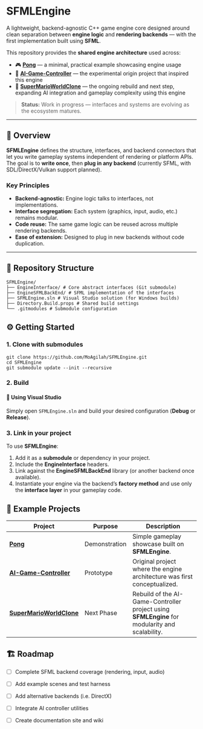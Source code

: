 # SFMLEngine

A lightweight, backend-agnostic C++ game engine core designed around clean separation between **engine logic** and **rendering backends** — with the first implementation built using **SFML**.

This repository provides the **shared engine architecture** used across:
- 🎮 [**Pong**](https://github.com/MoAgilah/Pong) — a minimal, practical example showcasing engine usage  
- 🧠 [**AI-Game-Controller**](https://github.com/MoAgilah/AI-Game-Controller) — the experimental origin project that inspired this engine  
- 🍄 [**SuperMarioWorldClone**](https://github.com/MoAgilah/SuperMarioWorldClone) — the ongoing rebuild and next step, expanding AI integration and gameplay complexity using this engine

> **Status:** Work in progress — interfaces and systems are evolving as the ecosystem matures.

---

## 🧩 Overview

**SFMLEngine** defines the structure, interfaces, and backend connectors that let you write gameplay systems independent of rendering or platform APIs.  
The goal is to **write once**, then **plug in any backend** (currently SFML, with SDL/DirectX/Vulkan support planned).

### Key Principles
- **Backend-agnostic:** Engine logic talks to interfaces, not implementations.
- **Interface segregation:** Each system (graphics, input, audio, etc.) remains modular.
- **Code reuse:** The same game logic can be reused across multiple rendering backends.
- **Ease of extension:** Designed to plug in new backends without code duplication.

---

## 📁 Repository Structure
```
SFMLEngine/
├── EngineInterface/ # Core abstract interfaces (Git submodule)
├── EngineSFMLBackEnd/ # SFML implementation of the interfaces
├── SFMLEngine.sln # Visual Studio solution (for Windows builds)
├── Directory.Build.props # Shared build settings
└── .gitmodules # Submodule configuration
```

## ⚙️ Getting Started

### 1. Clone with submodules
```
git clone https://github.com/MoAgilah/SFMLEngine.git
cd SFMLEngine
git submodule update --init --recursive
```

### 2. Build

#### 🧰 Using Visual Studio
Simply open `SFMLEngine.sln` and build your desired configuration (**Debug** or **Release**).

### 3. Link in your project

To use **SFMLEngine**:

1. Add it as a **submodule** or dependency in your project.  
2. Include the **EngineInterface** headers.  
3. Link against the **EngineSFMLBackEnd** library (or another backend once available).  
4. Instantiate your engine via the backend’s **factory method** and use only the **interface layer** in your gameplay code.

## 🚀 Example Projects

| Project | Purpose | Description |
|----------|----------|-------------|
| [**Pong**](https://github.com/MoAgilah/Pong) | Demonstration | Simple gameplay showcase built on **SFMLEngine**. |
| [**AI-Game-Controller**](https://github.com/MoAgilah/AI-Game-Controller) | Prototype | Original project where the engine architecture was first conceptualized. |
| [**SuperMarioWorldClone**](https://github.com/MoAgilah/SuperMarioWorldClone) | Next Phase | Rebuild of the AI-Game-Controller project using **SFMLEngine** for modularity and scalability. |

## 🏗️ Roadmap

- [ ] Complete SFML backend coverage (rendering, input, audio)  
- [ ] Add example scenes and test harness  
- [ ] Add alternative backends (i.e. DirectX)  
- [ ] Integrate AI controller utilities  
- [ ] Create documentation site and wiki  




